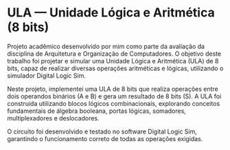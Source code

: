 # ULA — Unidade Lógica e Aritmética (8 bits)

Projeto acadêmico desenvolvido por mim como parte da avaliação da disciplina de Arquitetura e Organização de Computadores.
O objetivo deste trabalho foi projetar e simular uma Unidade Lógica e Aritmética (ULA) de 8 bits, capaz de realizar diversas operações aritméticas e lógicas, utilizando o simulador Digital Logic Sim.

Neste projeto, implementei uma ULA de 8 bits que realiza operações entre dois operandos binários (A e B) e gera um resultado de 8 bits (S).
A ULA foi construída utilizando blocos lógicos combinacionais, explorando conceitos fundamentais de álgebra booleana, portas lógicas, somadores, multiplexadores e deslocadores.

O circuito foi desenvolvido e testado no software Digital Logic Sim, garantindo o funcionamento correto de todas as operações exigidas.
